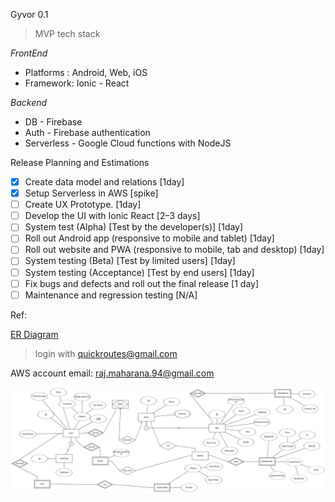 

Gyvor 0.1 

> MVP tech stack 

*FrontEnd* 

- Platforms : Android, Web, iOS
- Framework: Ionic - React


*Backend* 

- DB - Firebase
- Auth - Firebase authentication
- Serverless - Google Cloud functions with NodeJS

Release Planning and Estimations

 - [x] Create data model and relations  [1day]
 - [x] Setup Serverless in AWS [spike]
 - [ ] Create UX Prototype. [1day]
 - [ ] Develop the UI with Ionic React [2–3 days]
 - [ ] System test (Alpha) [Test by the developer(s)] [1day]
 - [ ] Roll out Android app (responsive to mobile and tablet) [1day]
 - [ ] Roll out website and PWA (responsive to mobile, tab and desktop)
       [1day]
 - [ ] System testing (Beta) [Test by limited users] [1day]
 - [ ] System testing (Acceptance) [Test by end users] [1day]
 - [ ] Fix bugs and defects and roll out the final release [1 day]
 - [ ] Maintenance and regression testing [N/A]

Ref: 

[ER Diagram](https://erdplus.com/login)
> login with 
> quickroutes@gmail.com

AWS account email: raj.maharana.94@gmail.com


![ERD](./erd.png)



